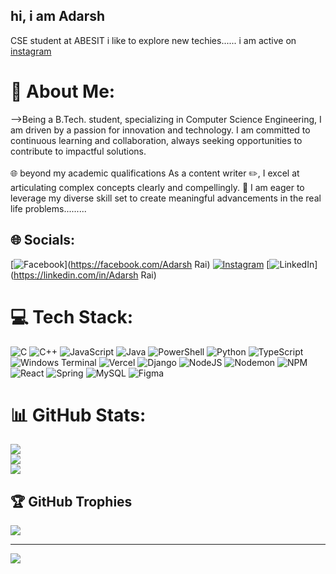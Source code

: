 ## hi, i am Adarsh

CSE student at ABESIT
i like to explore new techies......
i am active on [instagram](https://www.instagram.com/i._am_adarsh/)


# 💫 About Me:
-->Being a B.Tech. student, specializing in Computer Science Engineering, I am driven by a passion for innovation and technology. I am committed to continuous learning and collaboration, always seeking opportunities to contribute to impactful solutions. <br><br>🌐 beyond my academic qualifications As a content writer ✏️, I excel at articulating complex concepts clearly and compellingly. 🚀 I am eager to leverage my diverse skill set to create meaningful advancements in the real life problems.........


## 🌐 Socials:
[![Facebook](https://img.shields.io/badge/Facebook-%231877F2.svg?logo=Facebook&logoColor=white)](https://facebook.com/Adarsh Rai) [![Instagram](https://img.shields.io/badge/Instagram-%23E4405F.svg?logo=Instagram&logoColor=white)](https://instagram.com/i._am_adarsh) [![LinkedIn](https://img.shields.io/badge/LinkedIn-%230077B5.svg?logo=linkedin&logoColor=white)](https://linkedin.com/in/Adarsh Rai) 

# 💻 Tech Stack:
![C](https://img.shields.io/badge/c-%2300599C.svg?style=for-the-badge&logo=c&logoColor=white) ![C++](https://img.shields.io/badge/c++-%2300599C.svg?style=for-the-badge&logo=c%2B%2B&logoColor=white) ![JavaScript](https://img.shields.io/badge/javascript-%23323330.svg?style=for-the-badge&logo=javascript&logoColor=%23F7DF1E) ![Java](https://img.shields.io/badge/java-%23ED8B00.svg?style=for-the-badge&logo=openjdk&logoColor=white) ![PowerShell](https://img.shields.io/badge/PowerShell-%235391FE.svg?style=for-the-badge&logo=powershell&logoColor=white) ![Python](https://img.shields.io/badge/python-3670A0?style=for-the-badge&logo=python&logoColor=ffdd54) ![TypeScript](https://img.shields.io/badge/typescript-%23007ACC.svg?style=for-the-badge&logo=typescript&logoColor=white) ![Windows Terminal](https://img.shields.io/badge/Windows%20Terminal-%234D4D4D.svg?style=for-the-badge&logo=windows-terminal&logoColor=white) ![Vercel](https://img.shields.io/badge/vercel-%23000000.svg?style=for-the-badge&logo=vercel&logoColor=white) ![Django](https://img.shields.io/badge/django-%23092E20.svg?style=for-the-badge&logo=django&logoColor=white) ![NodeJS](https://img.shields.io/badge/node.js-6DA55F?style=for-the-badge&logo=node.js&logoColor=white) ![Nodemon](https://img.shields.io/badge/NODEMON-%23323330.svg?style=for-the-badge&logo=nodemon&logoColor=%BBDEAD) ![NPM](https://img.shields.io/badge/NPM-%23CB3837.svg?style=for-the-badge&logo=npm&logoColor=white) ![React](https://img.shields.io/badge/react-%2320232a.svg?style=for-the-badge&logo=react&logoColor=%2361DAFB) ![Spring](https://img.shields.io/badge/spring-%236DB33F.svg?style=for-the-badge&logo=spring&logoColor=white) ![MySQL](https://img.shields.io/badge/mysql-4479A1.svg?style=for-the-badge&logo=mysql&logoColor=white) ![Figma](https://img.shields.io/badge/figma-%23F24E1E.svg?style=for-the-badge&logo=figma&logoColor=white)
# 📊 GitHub Stats:
![](https://github-readme-stats.vercel.app/api?username=Algohercules&theme=dark&hide_border=false&include_all_commits=true&count_private=true)<br/>
![](https://nirzak-streak-stats.vercel.app/?user=Algohercules&theme=dark&hide_border=false)<br/>
![](https://github-readme-stats.vercel.app/api/top-langs/?username=Algohercules&theme=dark&hide_border=false&include_all_commits=true&count_private=true&layout=compact)

## 🏆 GitHub Trophies
![](https://github-profile-trophy.vercel.app/?username=Algohercules&theme=radical&no-frame=false&no-bg=true&margin-w=4)

---
[![](https://visitcount.itsvg.in/api?id=Algohercules&icon=0&color=0)](https://visitcount.itsvg.in)

<!-- Proudly created with GPRM ( https://gprm.itsvg.in ) -->
